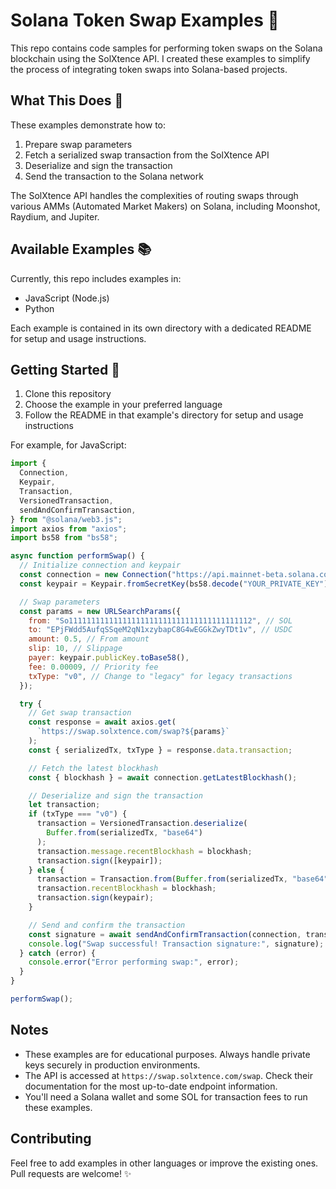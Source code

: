 # Solana Token Swap Examples 🚀

This repo contains code samples for performing token swaps on the Solana blockchain using the SolXtence API. I created these examples to simplify the process of integrating token swaps into Solana-based projects.

## What This Does 🔄

These examples demonstrate how to:

1. Prepare swap parameters
2. Fetch a serialized swap transaction from the SolXtence API
3. Deserialize and sign the transaction
4. Send the transaction to the Solana network

The SolXtence API handles the complexities of routing swaps through various AMMs (Automated Market Makers) on Solana, including Moonshot, Raydium, and Jupiter.

## Available Examples 📚

Currently, this repo includes examples in:

- JavaScript (Node.js)
- Python

Each example is contained in its own directory with a dedicated README for setup and usage instructions.

## Getting Started 📘

1. Clone this repository
2. Choose the example in your preferred language
3. Follow the README in that example's directory for setup and usage instructions


For example, for JavaScript:

```javascript
import {
  Connection,
  Keypair,
  Transaction,
  VersionedTransaction,
  sendAndConfirmTransaction,
} from "@solana/web3.js";
import axios from "axios";
import bs58 from "bs58";

async function performSwap() {
  // Initialize connection and keypair
  const connection = new Connection("https://api.mainnet-beta.solana.com");
  const keypair = Keypair.fromSecretKey(bs58.decode("YOUR_PRIVATE_KEY"));

  // Swap parameters
  const params = new URLSearchParams({
    from: "So11111111111111111111111111111111111111112", // SOL
    to: "EPjFWdd5AufqSSqeM2qN1xzybapC8G4wEGGkZwyTDt1v", // USDC
    amount: 0.5, // From amount
    slip: 10, // Slippage
    payer: keypair.publicKey.toBase58(),
    fee: 0.00009, // Priority fee
    txType: "v0", // Change to "legacy" for legacy transactions
  });

  try {
    // Get swap transaction
    const response = await axios.get(
      `https://swap.solxtence.com/swap?${params}`
    );
    const { serializedTx, txType } = response.data.transaction;

    // Fetch the latest blockhash
    const { blockhash } = await connection.getLatestBlockhash();

    // Deserialize and sign the transaction
    let transaction;
    if (txType === "v0") {
      transaction = VersionedTransaction.deserialize(
        Buffer.from(serializedTx, "base64")
      );
      transaction.message.recentBlockhash = blockhash;
      transaction.sign([keypair]);
    } else {
      transaction = Transaction.from(Buffer.from(serializedTx, "base64"));
      transaction.recentBlockhash = blockhash;
      transaction.sign(keypair);
    }

    // Send and confirm the transaction
    const signature = await sendAndConfirmTransaction(connection, transaction);
    console.log("Swap successful! Transaction signature:", signature);
  } catch (error) {
    console.error("Error performing swap:", error);
  }
}

performSwap();
```

## Notes

- These examples are for educational purposes. Always handle private keys securely in production environments.
- The API is accessed at `https://swap.solxtence.com/swap`. Check their documentation for the most up-to-date endpoint information.
- You'll need a Solana wallet and some SOL for transaction fees to run these examples.

## Contributing

Feel free to add examples in other languages or improve the existing ones. Pull requests are welcome! ✨
